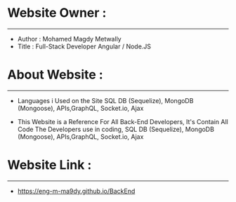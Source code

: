 # Website Owner :
-----------------------
- Author : Mohamed Magdy Metwally
- Title : Full-Stack Developer Angular / Node.JS
#
# About Website :
-----------------------
- Languages i Used on the Site
  SQL DB (Sequelize), MongoDB (Mongoose), APIs,GraphQL, Socket.io, Ajax
  
- This Website is a Reference For All Back-End Developers,
  It's Contain All Code The Developers use in coding, SQL DB (Sequelize), MongoDB (Mongoose), APIs,GraphQL, Socket.io, Ajax
#
# Website Link :
------------------------
- https://eng-m-ma9dy.github.io/BackEnd
